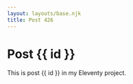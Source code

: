 ```yaml
---
layout: layouts/base.njk
title: Post 426
---
```


# Post {{ id }}

This is post {{ id }} in my Eleventy project.
